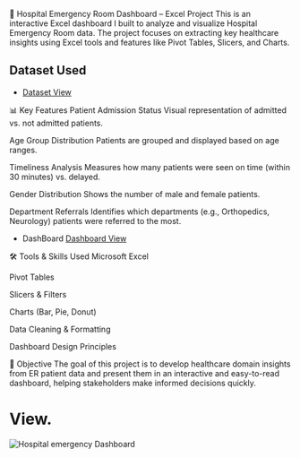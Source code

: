 🏥 Hospital Emergency Room Dashboard – Excel Project
This is an interactive Excel dashboard I built to analyze and visualize Hospital Emergency Room data. The project focuses on extracting key healthcare insights using Excel tools and features like Pivot Tables, Slicers, and Charts.
## Dataset Used
- <a href ="https://github.com/vivekanand200108/excel-project/blob/main/Hospital%20Dashboard.xlsx">Dataset View</a>

📊 Key Features
Patient Admission Status
Visual representation of admitted vs. not admitted patients.

Age Group Distribution
Patients are grouped and displayed based on age ranges.

Timeliness Analysis
Measures how many patients were seen on time (within 30 minutes) vs. delayed.

Gender Distribution
Shows the number of male and female patients.

Department Referrals
Identifies which departments (e.g., Orthopedics, Neurology) patients were referred to the most.

- DashBoard <a href="https://github.com/vivekanand200108/excel-project/blob/main/Hospital%20emergency%20Dashboard.png">Dashboard View</a>

🛠 Tools & Skills Used
Microsoft Excel

Pivot Tables

Slicers & Filters

Charts (Bar, Pie, Donut)

Data Cleaning & Formatting

Dashboard Design Principles

📌 Objective
The goal of this project is to develop healthcare domain insights from ER patient data and present them in an interactive and easy-to-read dashboard, helping stakeholders make informed decisions quickly.
# View.
![Hospital emergency Dashboard](https://github.com/user-attachments/assets/15bd5ae2-206e-44f2-aca7-c224b5aa304f)
